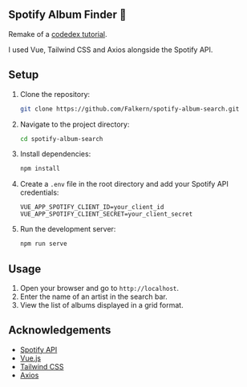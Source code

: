 ## Spotify Album Finder 🦇

Remake of a [codedex tutorial](https://www.codedex.io/projects/build-an-album-finder-with-spotify-api).

I used Vue, Tailwind CSS and Axios alongside the Spotify API.

## Setup

1. Clone the repository:
   ```sh
   git clone https://github.com/Falkern/spotify-album-search.git
   ```
2. Navigate to the project directory:
   ```sh
   cd spotify-album-search
   ```
3. Install dependencies:
   ```sh
   npm install
   ```
4. Create a `.env` file in the root directory and add your Spotify API credentials:
   ```env
   VUE_APP_SPOTIFY_CLIENT_ID=your_client_id
   VUE_APP_SPOTIFY_CLIENT_SECRET=your_client_secret
   ```
5. Run the development server:
   ```sh
   npm run serve
   ```

## Usage

1. Open your browser and go to `http://localhost`.
2. Enter the name of an artist in the search bar.
3. View the list of albums displayed in a grid format.

## Acknowledgements

- [Spotify API](https://developer.spotify.com/documentation/web-api/)
- [Vue.js](https://vuejs.org/)
- [Tailwind CSS](https://tailwindcss.com/)
- [Axios](https://axios-http.com)
